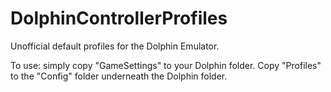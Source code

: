 # DolphinControllerProfiles
Unofficial default profiles for the Dolphin Emulator.

To use:  simply copy "GameSettings" to your Dolphin folder.  Copy "Profiles" to the "Config" folder underneath the Dolphin folder.